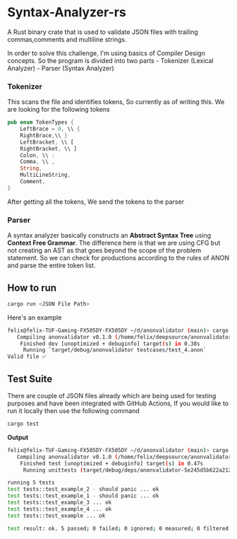 # Syntax-Analyzer-rs
A Rust binary crate that is used to validate JSON files with trailing commas,comments and multiline strings.

In order to solve this challenge, I'm using basics of Compiler Design concepts. So the program is divided into two parts 
    - Tokenizer (Lexical Analyzer)
    - Parser (Syntax Analyzer)

### Tokenizer
This scans the file and identifies tokens, So currently as of writing this. We are looking for the following tokens
```rust
pub enum TokenTypes {
    LeftBrace = 0, \\ {
    RightBrace,\\ }
    LeftBracket, \\ [
    RightBracket, \\ ]
    Colon, \\ :
    Comma, \\ ,
    String, 
    MultiLineString,
    Comment,
}
```
After getting all the tokens, We send the tokens to the parser

### Parser
A syntax analyzer basically constructs an **Abstract Syntax Tree** using **Context Free Grammar**. The difference here is that we are using CFG but not creating an AST as that goes beyond the scope of the problem statement. So we can check for productions according to the rules of ANON and parse the entire token list.


## How to run

```bash 
cargo run <JSON File Path>
``` 
Here's an example 

```bash
felix@felix-TUF-Gaming-FX505DY-FX505DY ~/d/anonvalidator (main)> cargo run testcases/test_4.anon
   Compiling anonvalidator v0.1.0 (/home/felix/deepsource/anonvalidator)
    Finished dev [unoptimized + debuginfo] target(s) in 0.38s
     Running `target/debug/anonvalidator testcases/test_4.anon`
Valid file ✅
```
## Test Suite

There are couple of JSON files already which are being used for testing purposes and have been integrated with GitHub Actions, If you would like to run it locally then use the following command

```bash
cargo test 
```

**Output**

```bash
felix@felix-TUF-Gaming-FX505DY-FX505DY ~/d/anonvalidator (main)> cargo test
   Compiling anonvalidator v0.1.0 (/home/felix/deepsource/anonvalidator)
    Finished test [unoptimized + debuginfo] target(s) in 0.47s
     Running unittests (target/debug/deps/anonvalidator-5e245d5b622a2128)

running 5 tests
test tests::test_example_2 - should panic ... ok
test tests::test_example_1 - should panic ... ok
test tests::test_example_3 ... ok
test tests::test_example_4 ... ok
test tests::test_example ... ok

test result: ok. 5 passed; 0 failed; 0 ignored; 0 measured; 0 filtered out; finished in 0.00s
```
